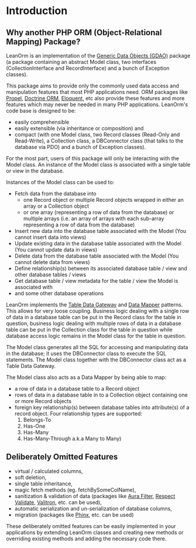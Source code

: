 # Introduction

## Why another PHP ORM (Object-Relational Mapping) Package?

LeanOrm is an implementation of the [Generic Data Objects (GDAO)](https://github.com/rotexsoft/gdao) package (a package containing an abstract Model class, two interfaces (CollectionInterface and RecordInterface) and a bunch of Exception classes).

This package aims to provide only the commonly used data access and manipulation features that most PHP applications need. ORM packages like [Propel](http://propelorm.org/), [Doctrine ORM](http://www.doctrine-project.org/projects/orm.html), [Eloquent](https://laravel.com/docs/master/eloquent), etc also provide these features and more features which may never be needed in many PHP applications. LeanOrm's code base is designed to be:

- easily comprehensible
- easily extensible (via inheritance or composition) and
- compact (with one Model class, two Record classes (Read-Only and Read-Write), a Collection class, a DBConnector class (that talks to the database via PDO) and a bunch of Exception classes).

For the most part, users of this package will only be interacting with the Model class. An instance of the Model class is associated with a single table or view in the database. 

Instances of the Model class can be used to:

- Fetch data from the database into 
    - one Record object or multiple Record objects wrapped in either an array or a Collection object
    - or one array (representing a row of data from the database) or multiple arrays (i.e. an array of arrays with each sub-array representing a row of data from the database)
- Insert new data into the database table associated with the Model (You cannot insert data into views)
- Update existing data in the database table associated with the Model (You cannot update data in views)
- Delete data from the database table associated with the Model (You cannot delete data from views)
- Define relationship(s) between its associated database table / view and other database tables / views
- Get database table / view metadata for the table / view the Model is associated with
- and some other database operations

LeanOrm implements the [Table Data Gateway](https://en.wikipedia.org/wiki/Table_data_gateway) and [Data Mapper](https://en.wikipedia.org/wiki/Data_mapper_pattern) patterns. This allows for very loose coupling. Business logic dealing with a single row of data in a database table can be put in the Record class for the table in question, business logic dealing with multiple rows of data in a database table can be put in the Collection class for the table in question while database access logic remains in the Model class for the table in question.

The Model class generates all the SQL for accessing and manipulating data in the database; it uses the DBConnector class to execute the SQL statements. The Model class together with the DBConnector class act as a Table Data Gateway.

The Model class also acts as a Data Mapper by being able to map:

- a row of data in a database table to a Record object
- rows of data in a database table in to a Collection object containing one or more Record objects
- foreign key relationship(s) between database tables into attribute(s) of a record object. Four relationship types are supported:
    1. Belongs-To 
    2. Has-One
    3. Has-Many
    4. Has-Many-Through a.k.a Many to Many)

## Deliberately Omitted Features

- virtual / calculated columns,
- soft deletion,
- single table inheritance,
- magic fetch methods (eg. fetchBySomeColName),
- sanitization & validation of data (packages like [Aura Filter](https://github.com/auraphp/Aura.Filter), [Respect Validate](https://github.com/Respect/Validation), [Valitron](https://github.com/vlucas/valitron), etc. can be used),
- automatic serialization and un-serialization of database columns,
- migration (packages like [Phinx](https://github.com/cakephp/phinx), etc. can be used)

These deliberately omitted features can be easily implemented in your applications by extending LeanOrm classes and creating new methods or overriding existing methods and adding the necessary code there.
